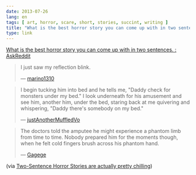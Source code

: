 ```yaml
---
date: 2013-07-26
lang: en
tags: [ art, horror, scare, short, stories, succint, writing ]
title: "What is the best horror story you can come up with in two sentences. : AskReddit"
type: link
---
```


[What is the best horror story you can come up with in two sentences. :
AskReddit](http://www.reddit.com/r/AskReddit/comments/1iwylh/what_is_the_best_horror_story_you_can_come_up/)

> I just saw my reflection blink.
>
> — [marino1310](http://www.reddit.com/user/marino1310)

> I begin tucking him into bed and he tells me, "Daddy check for
> monsters under my bed." I look underneath for his amusement and see
> him, another him, under the bed, staring back at me quivering and
> whispering, "Daddy there's somebody on my bed."
>
> — [justAnotherMuffledVo](http://www.reddit.com/user/justAnotherMuffledVo)

> The doctors told the amputee he might experience a phantom limb from
> time to time. Nobody prepared him for the moments though, when he felt
> cold fingers brush across his phantom hand.
>
> — [Gagege](http://www.reddit.com/user/Gagege)

(via [Two-Sentence Horror Stories are actually pretty chilling](http://io9.com/two-sentence-horror-stories-are-actually-pretty-chillin-923728355))

